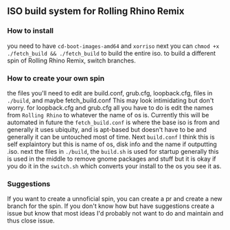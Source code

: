 ## ISO build system for Rolling Rhino Remix
### How to install
you need to have `cd-boot-images-amd64` and `xorriso`
next you can `chmod +x ./fetch_build && ./fetch_build`
to build the entire iso.
to build a different spin of Rolling Rhino Remix, switch branches.

### How to create your own spin
the files you'll need to edit are build.conf, grub.cfg, loopback.cfg, files in `./build`,
and maybe fetch_build.conf
This may look intimidating but don't worry.
for loopback.cfg and grub.cfg all you have to do is edit the names from
`Rolling Rhino` to whatever the name of os is. Currently this will be automated in future
the `fetch_build.conf` is where the base iso is from and generally it uses ubiquity,
and is apt-based but doesn't have to be and generally it can be untouched most of time.
Next `build.conf` I think this is self explaintory but this is name of os, disk info
and the name if outputting .iso.
next the files in `./build`, the `build.sh` is used for startup generally this is used
in the middle to remove gnome packages and stuff but it is okay if you do it in the
`switch.sh` which converts your install to the os you see it as.

### Suggestions
If you want to create a unnoficial spin,
you can create a pr and create a new branch for the spin.
If you don't know how but have suggestions create a issue
but know that most ideas I'd probably not want to do and maintain and thus close issue.
